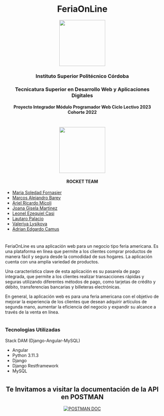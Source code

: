 
<h1 align="center">FeriaOnLine</h1>

<p align="center">
 <a href="https://www.ispc.edu.ar/"><img src="https://user-images.githubusercontent.com/85143329/233746625-17802d1b-3bec-4d9a-9f11-644e342da582.png" style="width: 150px"></a>
</p>
<h3 align="center">Instituto Superior Politécnico Córdoba</h3>
<h3 align="center">Tecnicatura Superior en Desarrollo Web y Aplicaciones Digitales</h3>
<h4 align="center">Proyecto Integrador Módulo Programador Web Ciclo Lectivo 2023 Cohorte 2022</h4>

#
<p align="center">
 <a href="https://github.com/soleforna/integrador_ISP2"><img src="https://user-images.githubusercontent.com/85143329/233748267-eec28e52-f959-4fa0-b9b6-f0a497aeb0d2.png" style="width: 150px"></a>
</p>
<h4 align="center">ROCKET TEAM</h4>

* [Maria Soledad Fornasier](https://github.com/soleforna)
* [Marcos Alejandro Barey](https://github.com/Marquitos280419)
* [Ariel Ricardo Mícoli](https://github.com/Ari-07x)
* [Joana Gisela Martinez](https://github.com/JoanaGM44)
* [Leonel Ezequiel Casi](https://github.com/leocas1)
* [Lautaro Palacio](https://github.com/Pala797)
* [Valeriya Lysikova](https://github.com/vlysi)
* [Adrian Edgardo Camus](https://github.com/acamus79)


#

FeriaOnLine es una aplicación web para un negocio tipo feria americana. Es una plataforma en línea que permite a los clientes comprar productos de manera fácil y segura desde la comodidad de sus hogares. La aplicación cuenta con una amplia variedad de productos.

Una característica clave de esta aplicación es su pasarela de pago integrada, que permite a los clientes realizar transacciones rápidas y seguras utilizando diferentes métodos de pago, como tarjetas de crédito y débito, transferencias bancarias y billeteras electrónicas.

En general, la aplicación web es para una feria americana con el objetivo de mejorar la experiencia de los clientes que desean adquirir artículos de segunda mano, aumentar la eficiencia del negocio y expandir su alcance a través de la venta en línea.

#
### Tecnologias Utilizadas 
Stack DAM (Django-Angular-MySQL)
* Angular
* Python 3.11.3
* Django 
* Django Restframework
* MySQL

#
 
<h2 align="center">Te Invitamos a visitar la documentación de la API en POSTMAN</h2>
<p align="center">
<a href="https://documenter.getpostman.com/view/27661915/2s93z5AkBS" target="_blank"><img align="center" alt="POSTMAN DOC"  src="https://img.shields.io/badge/Postman-ApiDoc-orange">
</a> </p>
